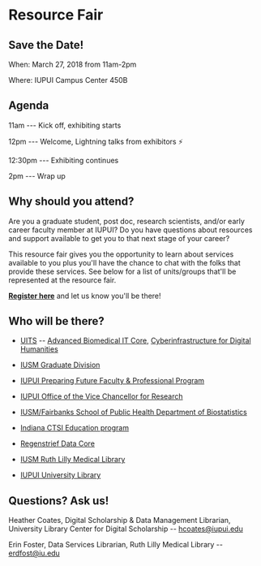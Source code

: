# Resource Fair

## Save the Date!
When: March 27, 2018 from 11am-2pm

Where: IUPUI Campus Center 450B

## Agenda
11am --- Kick off, exhibiting starts

12pm --- Welcome, Lightning talks from exhibitors :zap:

12:30pm --- Exhibiting continues

2pm --- Wrap up

## Why should you attend?

Are you a graduate student, post doc, research scientists, and/or early career faculty member at IUPUI? Do you have questions about resources and support available to get you to that next stage of your career?

This resource fair gives you the opportunity to learn about services available to you plus you'll have the chance to chat with the folks that provide these services. See below for a list of units/groups that'll be represented at the resource fair.

**[Register here](http://j.mp/2CjErGi)** and let us know you'll be there!

## Who will be there?

* [UITS](https://uits.iu.edu/) -- [Advanced Biomedical IT Core](https://pti.iu.edu/centers/rt/science-comm-tools.html), [Cyberinfrastructure for Digital Humanities](https://pti.iu.edu/centers/rt/visualization-analytics.html)

* [IUSM Graduate Division](https://medicine.iu.edu/education/graduate-degrees/contacts/)

* [IUPUI Preparing Future Faculty & Professional Program](http://graduate.iupui.edu/support/pffp/index.shtml)

* [IUPUI Office of the Vice Chancellor for Research](http://research.iupui.edu/ovcr)

* [IUSM/Fairbanks School of Public Health Department of Biostatistics](http://biostat.iupui.edu/)

* [Indiana CTSI Education program](https://www.indianactsi.org/education/)

* [Regenstrief Data Core](http://www.regenstrief.org/resources/regenstrief-data-core/)

* [IUSM Ruth Lilly Medical Library](https://mednet.medicine.iu.edu/medical-library/)

* [IUPUI University Library](https://ulib.iupui.edu/)

## Questions? Ask us!
Heather Coates, Digital Scholarship & Data Management Librarian, University Library Center for Digital Scholarship -- hcoates@iupui.edu

Erin Foster, Data Services Librarian, Ruth Lilly Medical Library -- erdfost@iu.edu

